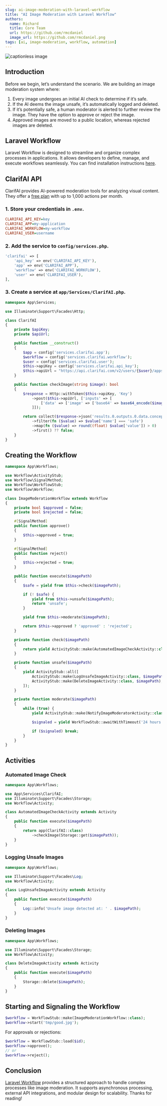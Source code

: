 ```yaml
---
slug: ai-image-moderation-with-laravel-workflow
title: "AI Image Moderation with Laravel Workflow"
authors:
  name: Richard
  title: Core Team
  url: https://github.com/rmcdaniel
  image_url: https://github.com/rmcdaniel.png
tags: [ai, image-moderation, workflow, automation]
---
```


![captionless image](https://miro.medium.com/v2/resize:fit:1400/format:webp/1*Sz-f9McEdB5UIlr55GOjyw.png)

## Introduction

Before we begin, let’s understand the scenario. We are building an image moderation system where:

1. Every image undergoes an initial AI check to determine if it’s safe.
2. If the AI deems the image unsafe, it’s automatically logged and deleted.
3. If it’s potentially safe, a human moderator is alerted to further review the image. They have the option to approve or reject the image.
4. Approved images are moved to a public location, whereas rejected images are deleted.

## Laravel Workflow

Laravel Workflow is designed to streamline and organize complex processes in applications. It allows developers to define, manage, and execute workflows seamlessly. You can find installation instructions [here](https://github.com/laravel-workflow/laravel-workflow).

## ClarifAI API

ClarifAI provides AI-powered moderation tools for analyzing visual content. They offer a [free plan](https://www.clarifai.com/pricing) with up to 1,000 actions per month.

### 1. Store your credentials in `.env`.
```ini
CLARIFAI_API_KEY=key
CLARIFAI_APP=my-application
CLARIFAI_WORKFLOW=my-workflow
CLARIFAI_USER=username
```

### 2. Add the service to `config/services.php`.
```php
'clarifai' => [
    'api_key' => env('CLARIFAI_API_KEY'),
    'app' => env('CLARIFAI_APP'),
    'workflow' => env('CLARIFAI_WORKFLOW'),
    'user' => env('CLARIFAI_USER'),
],
```

### 3. Create a service at `app/Services/ClarifAI.php`.
```php
namespace App\Services;

use Illuminate\Support\Facades\Http;

class ClarifAI
{
    private $apiKey;
    private $apiUrl;

    public function __construct()
    {
        $app = config('services.clarifai.app');
        $workflow = config('services.clarifai.workflow');
        $user = config('services.clarifai.user');
        $this->apiKey = config('services.clarifai.api_key');
        $this->apiUrl = "https://api.clarifai.com/v2/users/{$user}/apps/{$app}/workflows/{$workflow}/results/";
    }

    public function checkImage(string $image): bool
    {
        $response = Http::withToken($this->apiKey, 'Key')
            ->post($this->apiUrl, ['inputs' => [
                ['data' => ['image' => ['base64' => base64_encode($image)]]],
            ]]);

        return collect($response->json('results.0.outputs.0.data.concepts', []))
            ->filter(fn ($value) => $value['name'] === 'safe')
            ->map(fn ($value) => round((float) $value['value']) > 0)
            ->first() ?? false;
    }
}
```

## Creating the Workflow

```php
namespace App\Workflows;

use Workflow\ActivityStub;
use Workflow\SignalMethod;
use Workflow\WorkflowStub;
use Workflow\Workflow;

class ImageModerationWorkflow extends Workflow
{
    private bool $approved = false;
    private bool $rejected = false;

    #[SignalMethod]
    public function approve()
    {
        $this->approved = true;
    }

    #[SignalMethod]
    public function reject()
    {
        $this->rejected = true;
    }

    public function execute($imagePath)
    {
        $safe = yield from $this->check($imagePath);

        if (! $safe) {
            yield from $this->unsafe($imagePath);
            return 'unsafe';
        }

        yield from $this->moderate($imagePath);

        return $this->approved ? 'approved' : 'rejected';
    }

    private function check($imagePath)
    {
        return yield ActivityStub::make(AutomatedImageCheckActivity::class, $imagePath);
    }

    private function unsafe($imagePath)
    {
        yield ActivityStub::all([
            ActivityStub::make(LogUnsafeImageActivity::class, $imagePath),
            ActivityStub::make(DeleteImageActivity::class, $imagePath),
        ]);
    }

    private function moderate($imagePath)
    {
        while (true) {
            yield ActivityStub::make(NotifyImageModeratorActivity::class, $imagePath);

            $signaled = yield WorkflowStub::awaitWithTimeout('24 hours', fn () => $this->approved || $this->rejected);

            if ($signaled) break;
        }
    }
}
```

## Activities

### Automated Image Check
```php
namespace App\Workflows;

use App\Services\ClarifAI;
use Illuminate\Support\Facades\Storage;
use Workflow\Activity;

class AutomatedImageCheckActivity extends Activity
{
    public function execute($imagePath)
    {
        return app(ClarifAI::class)
            ->checkImage(Storage::get($imagePath));
    }
}
```

### Logging Unsafe Images
```php
namespace App\Workflows;

use Illuminate\Support\Facades\Log;
use Workflow\Activity;

class LogUnsafeImageActivity extends Activity
{
    public function execute($imagePath)
    {
        Log::info('Unsafe image detected at: ' . $imagePath);
    }
}
```

### Deleting Images
```php
namespace App\Workflows;

use Illuminate\Support\Facades\Storage;
use Workflow\Activity;

class DeleteImageActivity extends Activity
{
    public function execute($imagePath)
    {
        Storage::delete($imagePath);
    }
}
```

## Starting and Signaling the Workflow
```php
$workflow = WorkflowStub::make(ImageModerationWorkflow::class);
$workflow->start('tmp/good.jpg');
```

For approvals or rejections:
```php
$workflow = WorkflowStub::load($id);
$workflow->approve();
// or
$workflow->reject();
```

## Conclusion

[Laravel Workflow](https://github.com/laravel-workflow/laravel-workflow) provides a structured approach to handle complex processes like image moderation. It supports asynchronous processing, external API integrations, and modular design for scalability. Thanks for reading!


